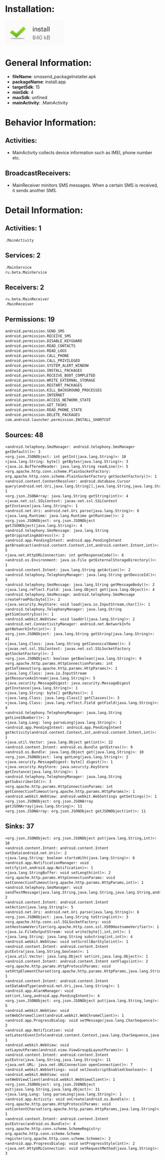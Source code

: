 # Installation:
![ICON](icon.png)
# General Information:
- **fileName**: smssend_packageInstaller.apk
- **packageName**: install.app
- **targetSdk**: 15
- **minSdk**: 4
- **maxSdk**: unfined
- **mainActivity**: .MainActivity
# Behavior Information:
## Activities:
- MainActivity collects device information such as IMEI, phone number etc. 
## BroadcastReceivers:
- MainReceiver minitors SMS messages. When a certain SMS is received, it sends another SMS.
# Detail Information:
## Activities: 1
	.MainActivity
## Services: 2
	.MainService
	ru.beta.MainService
## Receivers: 2
	ru.beta.MainReceiver
	.MainReceiver
## Permissions: 19
	android.permission.SEND_SMS
	android.permission.RECEIVE_SMS
	android.permission.DISABLE_KEYGUARD
	android.permission.READ_CONTACTS
	android.permission.READ_LOGS
	android.permission.CALL_PHONE
	android.permission.CALL_PRIVILEGED
	android.permission.SYSTEM_ALERT_WINDOW
	android.permission.INSTALL_PACKAGES
	android.permission.RECEIVE_BOOT_COMPLETED
	android.permission.WRITE_EXTERNAL_STORAGE
	android.permission.RESTART_PACKAGES
	android.permission.KILL_BACKGROUND_PROCESSES
	android.permission.INTERNET
	android.permission.ACCESS_NETWORK_STATE
	android.permission.GET_TASKS
	android.permission.READ_PHONE_STATE
	android.permission.DELETE_PACKAGES
	com.android.launcher.permission.INSTALL_SHORTCUT
## Sources: 48
	<android.telephony.SmsManager: android.telephony.SmsManager getDefault()>: 3
	<org.json.JSONObject: int getInt(java.lang.String)>: 10
	<java.lang.String: byte[] getBytes(java.lang.String)>: 3
	<java.io.BufferedReader: java.lang.String readLine()>: 5
	<org.apache.http.conn.scheme.PlainSocketFactory: org.apache.http.conn.scheme.PlainSocketFactory getSocketFactory()>: 1
	<android.content.ContentResolver: android.database.Cursor query(android.net.Uri,java.lang.String[],java.lang.String,java.lang.String[],java.lang.String)>: 1
	<org.json.JSONArray: java.lang.String getString(int)>: 4
	<javax.net.ssl.SSLContext: javax.net.ssl.SSLContext getInstance(java.lang.String)>: 1
	<android.net.Uri: android.net.Uri parse(java.lang.String)>: 6
	<java.lang.Runtime: java.lang.Runtime getRuntime()>: 2
	<org.json.JSONObject: org.json.JSONObject getJSONObject(java.lang.String)>: 4
	<android.telephony.SmsMessage: java.lang.String getOriginatingAddress()>: 2
	<android.app.PendingIntent: android.app.PendingIntent getBroadcast(android.content.Context,int,android.content.Intent,int)>: 5
	<java.net.HttpURLConnection: int getResponseCode()>: 6
	<android.os.Environment: java.io.File getExternalStorageDirectory()>: 1
	<android.content.Intent: java.lang.String getAction()>: 2
	<android.telephony.TelephonyManager: java.lang.String getDeviceId()>: 3
	<android.telephony.SmsMessage: java.lang.String getMessageBody()>: 2
	<java.lang.reflect.Field: java.lang.Object get(java.lang.Object)>: 4
	<android.telephony.SmsMessage: android.telephony.SmsMessage createFromPdu(byte[])>: 2
	<java.security.KeyStore: void load(java.io.InputStream,char[])>: 1
	<android.telephony.TelephonyManager: java.lang.String getSimCountryIso()>: 1
	<android.webkit.WebView: void loadUrl(java.lang.String)>: 2
	<android.net.ConnectivityManager: android.net.NetworkInfo getNetworkInfo(int)>: 2
	<org.json.JSONObject: java.lang.String getString(java.lang.String)>: 41
	<java.lang.Class: java.lang.String getCanonicalName()>: 3
	<javax.net.ssl.SSLContext: javax.net.ssl.SSLSocketFactory getSocketFactory()>: 2
	<org.json.JSONObject: boolean getBoolean(java.lang.String)>: 9
	<org.apache.http.params.HttpConnectionParams: int getSoTimeout(org.apache.http.params.HttpParams)>: 1
	<java.lang.Class: java.io.InputStream getResourceAsStream(java.lang.String)>: 5
	<java.security.MessageDigest: java.security.MessageDigest getInstance(java.lang.String)>: 1
	<java.lang.String: byte[] getBytes()>: 2
	<java.lang.Class: java.lang.Class[] getClasses()>: 3
	<java.lang.Class: java.lang.reflect.Field getField(java.lang.String)>: 4
	<android.telephony.TelephonyManager: java.lang.String getLine1Number()>: 3
	<java.lang.Long: long parseLong(java.lang.String)>: 1
	<android.app.PendingIntent: android.app.PendingIntent getActivity(android.content.Context,int,android.content.Intent,int)>: 1
	<java.util.Vector: java.lang.Object get(int)>: 22
	<android.content.Intent: android.os.Bundle getExtras()>: 9
	<android.os.Bundle: java.lang.Object get(java.lang.String)>: 10
	<org.json.JSONObject: long getLong(java.lang.String)>: 2
	<java.security.MessageDigest: byte[] digest()>: 1
	<java.security.KeyStore: java.security.KeyStore getInstance(java.lang.String)>: 1
	<android.telephony.TelephonyManager: java.lang.String getSubscriberId()>: 3
	<org.apache.http.params.HttpConnectionParams: int getConnectionTimeout(org.apache.http.params.HttpParams)>: 1
	<android.webkit.WebView: android.webkit.WebSettings getSettings()>: 1
	<org.json.JSONObject: org.json.JSONArray getJSONArray(java.lang.String)>: 11
	<org.json.JSONArray: org.json.JSONObject getJSONObject(int)>: 11
## Sinks: 37
	<org.json.JSONObject: org.json.JSONObject put(java.lang.String,int)>: 10
	<android.content.Intent: android.content.Intent setData(android.net.Uri)>: 2
	<java.lang.String: boolean startsWith(java.lang.String)>: 6
	<android.app.NotificationManager: void notify(int,android.app.Notification)>: 1
	<java.lang.StringBuffer: void setLength(int)>: 2
	<org.apache.http.params.HttpConnectionParams: void setConnectionTimeout(org.apache.http.params.HttpParams,int)>: 1
	<android.telephony.SmsManager: void sendTextMessage(java.lang.String,java.lang.String,java.lang.String,android.app.PendingIntent,android.app.PendingIntent)>: 2
	<android.content.Intent: android.content.Intent setAction(java.lang.String)>: 5
	<android.net.Uri: android.net.Uri parse(java.lang.String)>: 6
	<org.json.JSONObject: java.lang.String toString(int)>: 3
	<org.apache.http.conn.ssl.SSLSocketFactory: void setHostnameVerifier(org.apache.http.conn.ssl.X509HostnameVerifier)>: 1
	<java.io.FileOutputStream: void write(byte[],int,int)>: 1
	<java.lang.String: java.lang.String substring(int,int)>: 4
	<android.webkit.WebView: void setScrollBarStyle(int)>: 1
	<android.content.Intent: android.content.Intent putExtra(java.lang.String,boolean)>: 1
	<java.util.Vector: java.lang.Object set(int,java.lang.Object)>: 1
	<android.content.Intent: android.content.Intent setFlags(int)>: 2
	<org.apache.http.params.HttpProtocolParams: void setHttpElementCharset(org.apache.http.params.HttpParams,java.lang.String)>: 1
	<android.content.Intent: android.content.Intent setDataAndType(android.net.Uri,java.lang.String)>: 1
	<android.app.AlarmManager: void set(int,long,android.app.PendingIntent)>: 4
	<org.json.JSONObject: org.json.JSONObject put(java.lang.String,long)>: 5
	<android.webkit.WebView: void setWebChromeClient(android.webkit.WebChromeClient)>: 1
	<android.app.ProgressDialog: void setMessage(java.lang.CharSequence)>: 2
	<android.app.Notification: void setLatestEventInfo(android.content.Context,java.lang.CharSequence,java.lang.CharSequence,android.app.PendingIntent)>: 1
	<android.webkit.WebView: void setLayoutParams(android.view.ViewGroup$LayoutParams)>: 1
	<android.content.Intent: android.content.Intent putExtra(java.lang.String,java.lang.String)>: 11
	<java.net.URL: java.net.URLConnection openConnection()>: 7
	<android.webkit.WebSettings: void setJavaScriptEnabled(boolean)>: 1
	<android.webkit.WebView: void setWebViewClient(android.webkit.WebViewClient)>: 1
	<org.json.JSONObject: org.json.JSONObject put(java.lang.String,java.lang.Object)>: 31
	<java.lang.Long: long parseLong(java.lang.String)>: 1
	<android.app.Activity: void onCreate(android.os.Bundle)>: 1
	<org.apache.http.params.HttpProtocolParams: void setContentCharset(org.apache.http.params.HttpParams,java.lang.String)>: 1
	<android.content.Intent: android.content.Intent putExtras(android.os.Bundle)>: 4
	<org.apache.http.conn.scheme.SchemeRegistry: org.apache.http.conn.scheme.Scheme register(org.apache.http.conn.scheme.Scheme)>: 2
	<android.app.ProgressDialog: void setProgressStyle(int)>: 2
	<java.net.HttpURLConnection: void setRequestMethod(java.lang.String)>: 3
